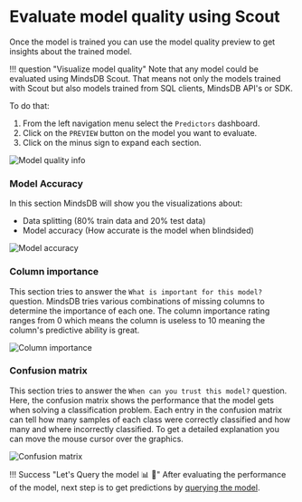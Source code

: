 # Evaluate model quality using Scout

Once the model is trained you can use the model quality preview to get insights about the trained model.

!!! question "Visualize model quality"
    Note that any model could be evaluated using MindsDB Scout. That means not only the models
    trained with Scout but also models trained from SQL clients, MindsDB API's or SDK.

To do that:

1. From the left navigation menu select the `Predictors` dashboard.
2. Click on the `PREVIEW` button on the model you want to evaluate. 
3. Click on the minus sign to expand each section.

![Model quality info](/docs/assets/predictors/model-quality.gif)

### Model Accuracy

In this section MindsDB will show you the visualizations about:

* Data splitting (80% train data and 20% test data)
* Model accuracy (How accurate is the model when blindsided) 

![Model accuracy](/docs/assets/predictors/model-accuracy.png)

### Column importance

This section tries to answer the `What is important for this model?` question. MindsDB tries various combinations of missing columns to determine the importance of each one. The column importance rating ranges from 0 which means the column is useless to 10 meaning the column's predictive ability is great.

![Column importance](/docs/assets/predictors/column-importance.png)

### Confusion matrix

This section tries to answer the `When can you trust this model?` question. 
Here, the confusion matrix shows the performance that the model gets when solving a classification problem. Each entry in the confusion matrix can tell how many samples of each class were correctly classified and how many and where incorrectly classified. To get a detailed explanation you can move the mouse cursor over the graphics.

![Confusion matrix](/docs/assets/predictors/confusion-matrix.png)


!!! Success "Let's Query the model :bar_chart: :mag_right:"
    After evaluating the performance of the model, next step is to get predictions by [querying the model](/docs/model/query/scout/).